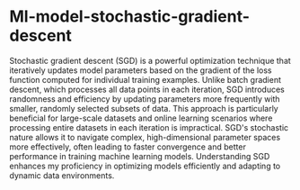 # Ml-model-stochastic-gradient-descent
Stochastic gradient descent (SGD) is a powerful optimization technique that iteratively updates model parameters based on the gradient of the loss function computed for individual training examples. Unlike batch gradient descent, which processes all data points in each iteration, SGD introduces randomness and efficiency by updating parameters more frequently with smaller, randomly selected subsets of data. This approach is particularly beneficial for large-scale datasets and online learning scenarios where processing entire datasets in each iteration is impractical. SGD's stochastic nature allows it to navigate complex, high-dimensional parameter spaces more effectively, often leading to faster convergence and better performance in training machine learning models. Understanding SGD enhances my proficiency in optimizing models efficiently and adapting to dynamic data environments.

